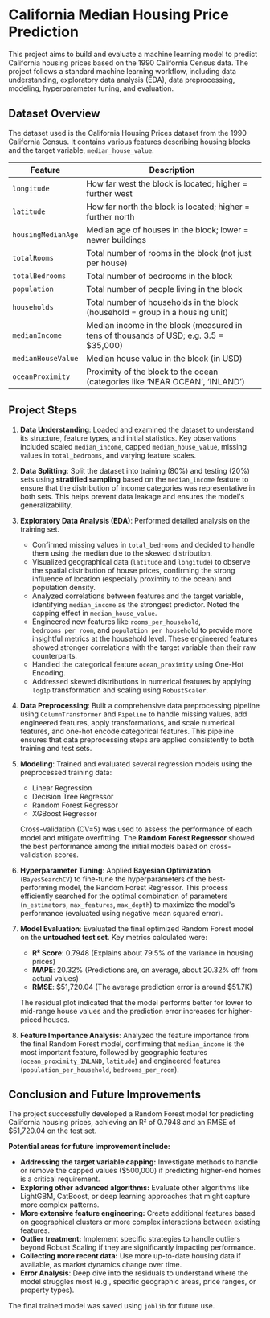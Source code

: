 
# California Median Housing Price Prediction 

This project aims to build and evaluate a machine learning model to predict California housing prices based on the 1990 California Census data. The project follows a standard machine learning workflow, including data understanding, exploratory data analysis (EDA), data preprocessing, modeling, hyperparameter tuning, and evaluation.

## Dataset Overview

The dataset used is the California Housing Prices dataset from the 1990 California Census. It contains various features describing housing blocks and the target variable, `median_house_value`.

| Feature            | Description                                                                            |
| ------------------ | -------------------------------------------------------------------------------------- |
| `longitude`        | How far west the block is located; higher = further west                               |
| `latitude`         | How far north the block is located; higher = further north                             |
| `housingMedianAge` | Median age of houses in the block; lower = newer buildings                             |
| `totalRooms`       | Total number of rooms in the block (not just per house)                                |
| `totalBedrooms`    | Total number of bedrooms in the block                                                  |
| `population`       | Total number of people living in the block                                             |
| `households`       | Total number of households in the block (household = group in a housing unit)          |
| `medianIncome`     | Median income in the block (measured in tens of thousands of USD; e.g. 3.5 = \$35,000) |
| `medianHouseValue` | Median house value in the block (in USD)                                               |
| `oceanProximity`   | Proximity of the block to the ocean (categories like ‘NEAR OCEAN’, ‘INLAND’)           |

## Project Steps

1.  **Data Understanding**: Loaded and examined the dataset to understand its structure, feature types, and initial statistics. Key observations included scaled `median_income`, capped `median_house_value`, missing values in `total_bedrooms`, and varying feature scales.

2.  **Data Splitting**: Split the dataset into training (80%) and testing (20%) sets using **stratified sampling** based on the `median_income` feature to ensure that the distribution of income categories was representative in both sets. This helps prevent data leakage and ensures the model's generalizability.

3.  **Exploratory Data Analysis (EDA)**: Performed detailed analysis on the training set.
    *   Confirmed missing values in `total_bedrooms` and decided to handle them using the median due to the skewed distribution.
    *   Visualized geographical data (`latitude` and `longitude`) to observe the spatial distribution of house prices, confirming the strong influence of location (especially proximity to the ocean) and population density.
    *   Analyzed correlations between features and the target variable, identifying `median_income` as the strongest predictor. Noted the capping effect in `median_house_value`.
    *   Engineered new features like `rooms_per_household`, `bedrooms_per_room`, and `population_per_household` to provide more insightful metrics at the household level. These engineered features showed stronger correlations with the target variable than their raw counterparts.
    *   Handled the categorical feature `ocean_proximity` using One-Hot Encoding.
    *   Addressed skewed distributions in numerical features by applying `log1p` transformation and scaling using `RobustScaler`.

4.  **Data Preprocessing**: Built a comprehensive data preprocessing pipeline using `ColumnTransformer` and `Pipeline` to handle missing values, add engineered features, apply transformations, and scale numerical features, and one-hot encode categorical features. This pipeline ensures that data preprocessing steps are applied consistently to both training and test sets.

5.  **Modeling**: Trained and evaluated several regression models using the preprocessed training data:
    *   Linear Regression
    *   Decision Tree Regressor
    *   Random Forest Regressor
    *   XGBoost Regressor

    Cross-validation (CV=5) was used to assess the performance of each model and mitigate overfitting. The **Random Forest Regressor** showed the best performance among the initial models based on cross-validation scores.

6.  **Hyperparameter Tuning**: Applied **Bayesian Optimization** (`BayesSearchCV`) to fine-tune the hyperparameters of the best-performing model, the Random Forest Regressor. This process efficiently searched for the optimal combination of parameters (`n_estimators`, `max_features`, `max_depth`) to maximize the model's performance (evaluated using negative mean squared error).

7.  **Model Evaluation**: Evaluated the final optimized Random Forest model on the **untouched test set**. Key metrics calculated were:
    *   **R² Score**: 0.7948 (Explains about 79.5% of the variance in housing prices)
    *   **MAPE**: 20.32% (Predictions are, on average, about 20.32% off from actual values)
    *   **RMSE**: \$51,720.04 (The average prediction error is around \$51.7K)

    The residual plot indicated that the model performs better for lower to mid-range house values and the prediction error increases for higher-priced houses.

8.  **Feature Importance Analysis**: Analyzed the feature importance from the final Random Forest model, confirming that `median_income` is the most important feature, followed by geographic features (`ocean_proximity_INLAND`, `latitude`) and engineered features (`population_per_household`, `bedrooms_per_room`).

## Conclusion and Future Improvements

The project successfully developed a Random Forest model for predicting California housing prices, achieving an R² of 0.7948 and an RMSE of \$51,720.04 on the test set.

**Potential areas for future improvement include:**

*   **Addressing the target variable capping:** Investigate methods to handle or remove the capped values (\$500,000) if predicting higher-end homes is a critical requirement.
*   **Exploring other advanced algorithms:** Evaluate other algorithms like LightGBM, CatBoost, or deep learning approaches that might capture more complex patterns.
*   **More extensive feature engineering:** Create additional features based on geographical clusters or more complex interactions between existing features.
*   **Outlier treatment:** Implement specific strategies to handle outliers beyond Robust Scaling if they are significantly impacting performance.
*   **Collecting more recent data:** Use more up-to-date housing data if available, as market dynamics change over time.
*   **Error Analysis**: Deep dive into the residuals to understand where the model struggles most (e.g., specific geographic areas, price ranges, or property types).

The final trained model was saved using `joblib` for future use.